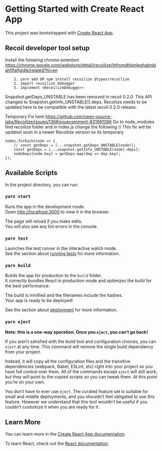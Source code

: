 # Getting Started with Create React App

This project was bootstrapped with [Create React App](https://github.com/facebook/create-react-app).

## Recoil developer tool setup

Install the folowing chrome extention https://chrome.google.com/webstore/detail/recoilize/jhfmmdhbinleghabnblahfjfalfgidik/related?hl=en

```
	1. yarn add OR npm install recoilize @types/recoilize
	2. import recoilize debugger
	3. implement <RecoilizeDebugger>
```

Snapshot.getDeps_UNSTABLE has been removed in recoil 0.2.0. This API changed to Snapshot.getInfo_UNSTABLE().deps. Recoilize needs to be updated here to be compatible with the latest recoil 0.2.0 release.

Temporary Fix here https://github.com/open-source-labs/Recoilize/issues/136#issuecomment-831991096
Go to node_modules find recoilize folder and in index.js change the following
// This fix will be updated soon in a newer Recoilize version so its temporary

```
nodes.forEach(node => {
	// const getDeps = [...snapshot.getDeps_UNSTABLE(node)];
	const getDeps = [...snapshot.getInfo_UNSTABLE(node).deps];
	nodeDeps[node.key] = getDeps.map(dep => dep.key);
});
```

## Available Scripts

In the project directory, you can run:

### `yarn start`

Runs the app in the development mode.\
Open [http://localhost:3000](http://localhost:3000) to view it in the browser.

The page will reload if you make edits.\
You will also see any lint errors in the console.

### `yarn test`

Launches the test runner in the interactive watch mode.\
See the section about [running tests](https://facebook.github.io/create-react-app/docs/running-tests) for more information.

### `yarn build`

Builds the app for production to the `build` folder.\
It correctly bundles React in production mode and optimizes the build for the best performance.

The build is minified and the filenames include the hashes.\
Your app is ready to be deployed!

See the section about [deployment](https://facebook.github.io/create-react-app/docs/deployment) for more information.

### `yarn eject`

**Note: this is a one-way operation. Once you `eject`, you can’t go back!**

If you aren’t satisfied with the build tool and configuration choices, you can `eject` at any time. This command will remove the single build dependency from your project.

Instead, it will copy all the configuration files and the transitive dependencies (webpack, Babel, ESLint, etc) right into your project so you have full control over them. All of the commands except `eject` will still work, but they will point to the copied scripts so you can tweak them. At this point you’re on your own.

You don’t have to ever use `eject`. The curated feature set is suitable for small and middle deployments, and you shouldn’t feel obligated to use this feature. However we understand that this tool wouldn’t be useful if you couldn’t customize it when you are ready for it.

## Learn More

You can learn more in the [Create React App documentation](https://facebook.github.io/create-react-app/docs/getting-started).

To learn React, check out the [React documentation](https://reactjs.org/).
